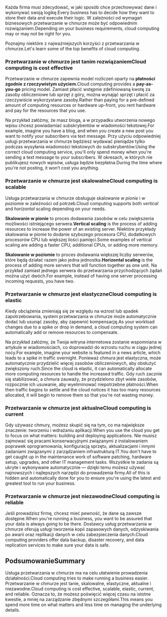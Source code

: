 <span data-ttu-id="c7577-101">Każda firma musi zdecydować, w jaki sposób chce przechowywać dane i wykonywać swoją logikę.</span><span class="sxs-lookup"><span data-stu-id="c7577-101">Every business has to decide how they want to store their data and execute their logic.</span></span> <span data-ttu-id="c7577-102">W zależności od wymagań biznesowych przetwarzanie w chmurze może być odpowiednim rozwiązaniem.</span><span class="sxs-lookup"><span data-stu-id="c7577-102">Depending on your business requirements, cloud computing may or may not be right for you.</span></span>

<span data-ttu-id="c7577-103">Poznajmy niektóre z najważniejszych korzyści z przetwarzania w chmurze.</span><span class="sxs-lookup"><span data-stu-id="c7577-103">Let's learn some of the top benefits of cloud computing.</span></span>

### <a name="cloud-computing-is-cost-effective"></a><span data-ttu-id="c7577-104">Przetwarzanie w chmurze jest tanim rozwiązaniem</span><span class="sxs-lookup"><span data-stu-id="c7577-104">Cloud computing is cost effective</span></span>

<span data-ttu-id="c7577-105">Przetwarzanie w chmurze zapewnia model rozliczeń oparty na **płatności zgodnie z rzeczywistym użyciem**.</span><span class="sxs-lookup"><span data-stu-id="c7577-105">Cloud computing provides a **pay-as-you-go** pricing model.</span></span> <span data-ttu-id="c7577-106">Zamiast płacić wstępnie zdefiniowaną kwotę za zasoby obliczeniowe lub sprzęt z góry, można wynająć sprzęt i płacić za rzeczywiście wykorzystane zasoby.</span><span class="sxs-lookup"><span data-stu-id="c7577-106">Rather than paying for a pre-defined amount of computing resources or hardware up-front, you rent hardware and pay for the resources that you use.</span></span>

<span data-ttu-id="c7577-107">Na przykład załóżmy, że masz bloga, a w przypadku utworzenia nowego wpisu chcesz powiadamiać subskrybentów w wiadomości tekstowej.</span><span class="sxs-lookup"><span data-stu-id="c7577-107">For example, imagine you have a blog, and when you create a new post you want to notify your subscribers via text message.</span></span> <span data-ttu-id="c7577-108">Przy użyciu odpowiedniej usługi przetwarzania w chmurze będziesz wydawać pieniądze tylko podczas wysyłania wiadomości tekstowych do subskrybentów.</span><span class="sxs-lookup"><span data-stu-id="c7577-108">Using the correct cloud computing service, you'll only spend money when you're sending a text message to your subscribers.</span></span> <span data-ttu-id="c7577-109">W okresach, w których nie publikujesz nowych wpisów, usługa będzie bezpłatna.</span><span class="sxs-lookup"><span data-stu-id="c7577-109">During the time where you're not posting, it won’t cost you anything.</span></span>

### <a name="cloud-computing-is-scalable"></a><span data-ttu-id="c7577-110">Przetwarzanie w chmurze jest skalowalne</span><span class="sxs-lookup"><span data-stu-id="c7577-110">Cloud computing is scalable</span></span>

<span data-ttu-id="c7577-111">Usługa przetwarzania w chmurze obsługuje skalowanie _w pionie_ i _w poziomie_ w zależności od potrzeb.</span><span class="sxs-lookup"><span data-stu-id="c7577-111">Cloud computing supports both _vertical_ and _horizontal_ scaling depending on your needs.</span></span>

<span data-ttu-id="c7577-112">**Skalowanie w pionie** to proces dodawania zasobów w celu zwiększenia możliwości istniejącego serwera.</span><span class="sxs-lookup"><span data-stu-id="c7577-112">**Vertical scaling** is the process of adding resources to increase the power of an existing server.</span></span> <span data-ttu-id="c7577-113">Niektóre przykłady skalowania w pionie to dodanie szybszego procesora CPU, dodatkowych procesorów CPU lub większej ilości pamięci.</span><span class="sxs-lookup"><span data-stu-id="c7577-113">Some examples of vertical scaling are adding a faster CPU, additional CPUs, or adding more memory.</span></span>

<span data-ttu-id="c7577-114">**Skalowanie w poziomie** to proces dodawania większej liczby serwerów, które będą działać razem jako jedna jednostka.</span><span class="sxs-lookup"><span data-stu-id="c7577-114">**Horizontal scaling** is the process of adding more servers that will function together as one unit.</span></span> <span data-ttu-id="c7577-115">Na przykład zamiast jednego serwera do przetwarzania przychodzących żądań można użyć dwóch.</span><span class="sxs-lookup"><span data-stu-id="c7577-115">For example, instead of having one server processing incoming requests, you have two.</span></span>

### <a name="cloud-computing-is-elastic"></a><span data-ttu-id="c7577-116">Przetwarzanie w chmurze jest elastyczne</span><span class="sxs-lookup"><span data-stu-id="c7577-116">Cloud computing is elastic</span></span>

<span data-ttu-id="c7577-117">Kiedy obciążenia zmieniają się ze względu na wzrost lub spadek zapotrzebowania, system przetwarzania w chmurze może automatycznie dodać lub usunąć zasoby, aby zapewnić kompensację.</span><span class="sxs-lookup"><span data-stu-id="c7577-117">As your workload changes due to a spike or drop in demand, a cloud computing system can automatically add or remove resources to compensate.</span></span>

<span data-ttu-id="c7577-118">Na przykład załóżmy, że Twoja witryna internetowa zostanie wspomniana w artykule w wiadomościach, co doprowadzi do wzrostu ruchu w ciągu jednej nocy.</span><span class="sxs-lookup"><span data-stu-id="c7577-118">For example, imagine your website is featured in a news article, which leads to a spike in traffic overnight.</span></span> <span data-ttu-id="c7577-119">Ponieważ chmura jest elastyczna, może automatycznie przydzielić więcej zasobów obliczeniowych, aby obsłużyć zwiększony ruch.</span><span class="sxs-lookup"><span data-stu-id="c7577-119">Since the cloud is elastic, it can automatically allocate more computing resources to handle the increased traffic.</span></span> <span data-ttu-id="c7577-120">Gdy ruch zacznie się stabilizować, a chmura zauważy, że przydzielono zbyt wiele zasobów, rozpocznie ich usuwanie, aby wyeliminować niepotrzebne płatności.</span><span class="sxs-lookup"><span data-stu-id="c7577-120">When then traffic begins to settle and the cloud notices it has too many resources allocated, it will begin to remove them so that you're not wasting money.</span></span>

### <a name="cloud-computing-is-current"></a><span data-ttu-id="c7577-121">Przetwarzanie w chmurze jest aktualne</span><span class="sxs-lookup"><span data-stu-id="c7577-121">Cloud computing is current</span></span>

<span data-ttu-id="c7577-122">Gdy używasz chmury, możesz skupić się na tym, co ma największe znaczenie: tworzeniu i wdrażaniu aplikacji.</span><span class="sxs-lookup"><span data-stu-id="c7577-122">When you use the cloud you get to focus on what matters: building and deploying applications.</span></span> <span data-ttu-id="c7577-123">Nie musisz zajmować się pracami konserwacyjnymi związanymi z instalowaniem poprawek oprogramowania, konfiguracją sprzętu, aktualizacjami i innymi zadaniami związanymi z zarządzaniem infrastrukturą IT.</span><span class="sxs-lookup"><span data-stu-id="c7577-123">You don't have to get caught up in the maintenance work of software patching, hardware setup, upgrades, and other IT management tasks.</span></span> <span data-ttu-id="c7577-124">Wszystkie te zadania są ukryte i wykonywane automatycznie — dzięki temu możesz używać najnowszych i najlepszych narzędzi do prowadzenia firmy.</span><span class="sxs-lookup"><span data-stu-id="c7577-124">All of this is hidden and automatically done for you to ensure you're using the latest and greatest tool to run your business.</span></span>

### <a name="cloud-computing-is-reliable"></a><span data-ttu-id="c7577-125">Przetwarzanie w chmurze jest niezawodne</span><span class="sxs-lookup"><span data-stu-id="c7577-125">Cloud computing is reliable</span></span>

<span data-ttu-id="c7577-126">Jeśli prowadzisz firmę, chcesz mieć pewność, że dane są zawsze dostępne.</span><span class="sxs-lookup"><span data-stu-id="c7577-126">When you're running a business, you want to be assured that your data is always going to be there.</span></span> <span data-ttu-id="c7577-127">Dostawcy usług przetwarzania w chmurze oferują usługi tworzenia kopii zapasowych danych, odzyskiwania po awarii oraz replikacji danych w celu zabezpieczenia danych.</span><span class="sxs-lookup"><span data-stu-id="c7577-127">Cloud computing providers offer data backup, disaster recovery, and data replication services to make sure your data is safe.</span></span>

## <a name="summary"></a><span data-ttu-id="c7577-128">Podsumowanie</span><span class="sxs-lookup"><span data-stu-id="c7577-128">Summary</span></span>

<span data-ttu-id="c7577-129">Usługa przetwarzania w chmurze ma na celu ułatwienie prowadzenia działalności.</span><span class="sxs-lookup"><span data-stu-id="c7577-129">Cloud computing tries to make running a business easier.</span></span> <span data-ttu-id="c7577-130">Przetwarzanie w chmurze jest tanie, skalowalne, elastyczne, aktualne i niezawodne.</span><span class="sxs-lookup"><span data-stu-id="c7577-130">Cloud computing is cost effective, scalable, elastic, current, and reliable.</span></span> <span data-ttu-id="c7577-131">Oznacza to, że możesz poświęcić więcej czasu na istotne kwestie, a mniej na zarządzanie zbędnymi szczegółami.</span><span class="sxs-lookup"><span data-stu-id="c7577-131">This means you spend more time on what matters and less time on managing the underlying details.</span></span>




